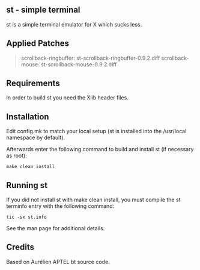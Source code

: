 st - simple terminal
--------------------
st is a simple terminal emulator for X which sucks less.

Applied Patches
---------------
> scrollback-ringbuffer:    st-scrollback-ringbuffer-0.9.2.diff
> scrollback-mouse:         st-scrollback-mouse-0.9.2.diff    

Requirements
------------
In order to build st you need the Xlib header files.


Installation
------------
Edit config.mk to match your local setup (st is installed into
the /usr/local namespace by default).

Afterwards enter the following command to build and install st (if
necessary as root):

    make clean install


Running st
----------
If you did not install st with make clean install, you must compile
the st terminfo entry with the following command:

    tic -sx st.info

See the man page for additional details.

Credits
-------
Based on Aurélien APTEL <aurelien dot aptel at gmail dot com> bt source code.

